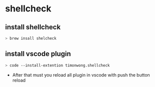 # shellcheck

## install shellcheck

```bash
> brew insall shelcheck
```

## install vscode plugin

```bash
> code --install-extention timonwong.shellcheck
```

- After that must you reload all plugin in vscode with push the button reload
